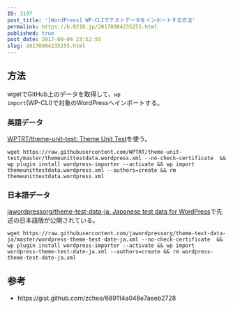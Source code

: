 ```yaml
---
ID: 3197
post_title: '[WordPress] WP-CLIでテストデータをインポートする方法'
permalink: https://b.0218.jp/20170904235255.html
published: true
post_date: 2017-09-04 23:52:55
slug: 20170904235255.html
---
```

<!--more-->

<h2>方法</h2>

wgetでGitHub上のデータを取得して、<code>wp import</code>(WP-CLI)で対象のWordPressへインポートする。

<h3>英語データ</h3>

<a href="https://github.com/WPTRT/theme-unit-test">WPTRT/theme-unit-test: Theme Unit Test</a>を使う。

<pre><code class="language-bash">wget https://raw.githubusercontent.com/WPTRT/theme-unit-test/master/themeunittestdata.wordpress.xml --no-check-certificate  &amp;&amp; wp plugin install wordpress-importer --activate &amp;&amp; wp import themeunittestdata.wordpress.xml --authors=create &amp;&amp; rm themeunittestdata.wordpress.xml
</code></pre>

<h3>日本語データ</h3>

<a href="https://github.com/jawordpressorg/theme-test-data-ja">jawordpressorg/theme-test-data-ja: Japanese test data for WordPress</a>で先述の日本語版が公開されている。

<pre><code class="language-bash">wget https://raw.githubusercontent.com/jawordpressorg/theme-test-data-ja/master/wordpress-theme-test-date-ja.xml --no-check-certificate  &amp;&amp; wp plugin install wordpress-importer --activate &amp;&amp; wp import wordpress-theme-test-date-ja.xml --authors=create &amp;&amp; rm wordpress-theme-test-date-ja.xml
</code></pre>

<h2>参考</h2>

<ul>
<li>https://gist.github.com/zchee/689114a048e7aeeb2728</li>
</ul>